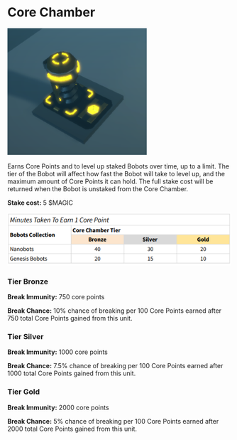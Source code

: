 # Core Chamber

![](<../../.gitbook/assets/image (4) (1) (1).png>)

Earns Core Points and to level up staked Bobots over time, up to a limit. The tier of the Bobot will affect how fast the Bobot will take to level up, and the maximum amount of Core Points it can hold. The full stake cost will be returned when the Bobot is unstaked from the Core Chamber.

**Stake cost:** 5 $MAGIC

![](<../../.gitbook/assets/CoreChamberTable (2).png>)

### Tier Bronze

**Break Immunity:** 750 core points&#x20;

**Break Chance:** 10% chance of breaking per 100 Core Points earned after 750 total Core Points gained from this unit.

### Tier Silver

**Break Immunity:** 1000 core points&#x20;

**Break Chance:** 7.5% chance of breaking per 100 Core Points earned after 1000 total Core Points gained from this unit.

### Tier Gold

**Break Immunity:** 2000 core points&#x20;

**Break Chance:** 5% chance of breaking per 100 Core Points earned after 2000 total Core Points gained from this unit.
